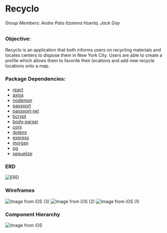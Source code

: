 # Recyclo 
###### Group Members: Andre Pato Itzamna Huerta, Jack Gay

### Objective: 
Recyclo is an application that both informs users on recycling materials and locates centers to dispose them in New York City. Users are able to create a profile which allows them to favorite their locations and add new recycle locations onto a map. 


### Package Dependencies: 
- [react]()
- [axios]()
- [nodemon]()
- [passport]()
- [passport-jwt]()
- [bcrypt]()
- [body-parser]()
- [cors]()
- [dotenv]()
- [express]()
- [morgan]()
- [pg]()
- [sequelize]()

### ERD
![ERD](https://user-images.githubusercontent.com/36831606/57632867-7e769b80-7570-11e9-9a26-609663eebd0c.png)

### Wireframes
![Image from iOS (3)](https://user-images.githubusercontent.com/36831606/57633191-28562800-7571-11e9-8b26-bef379bc5f6f.jpg)
![Image from iOS (2)](https://user-images.githubusercontent.com/36831606/57633192-28562800-7571-11e9-9767-9dec7a76836c.jpg)
![Image from iOS (1)](https://user-images.githubusercontent.com/36831606/57633193-28eebe80-7571-11e9-9469-14e6a164663c.jpg)


### Component Hierarchy
![Image from iOS](https://user-images.githubusercontent.com/36831606/57633138-09f02c80-7571-11e9-9609-a7bddad9e23b.jpg)

 
